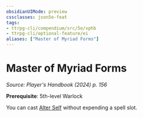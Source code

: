 ```yaml
---
obsidianUIMode: preview
cssclasses: json5e-feat
tags:
- ttrpg-cli/compendium/src/5e/xphb
- ttrpg-cli/optional-feature/ei
aliases: ["Master of Myriad Forms"]
---
```

# Master of Myriad Forms
*Source: Player's Handbook (2024) p. 156*  

**Prerequisite**: 5th-level Warlock

You can cast [Alter Self](alter-self-xphb.md) without expending a spell slot.